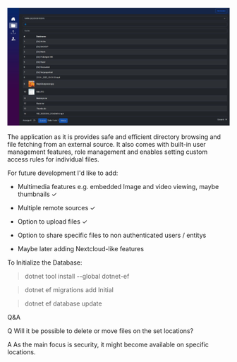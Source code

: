 

![alt text](/screenshot.JPG)



The application as it is provides safe and efficient directory browsing and file fetching from an external source.
It also comes with built-in user management features, role management and enables setting custom access rules for individual files. 

For future development I'd like to add:

- Multimedia features e.g. embedded Image and video viewing, maybe thumbnails ✓

- Multiple remote sources ✓

- Option to upload files ✓

- Option to share specific files to non authenticated users / entitys

- Maybe later adding Nextcloud-like features  



To Initialize the Database:

>dotnet tool install --global dotnet-ef

>dotnet ef migrations add Initial

>dotnet ef database update



Q&A 

Q Will it be possible to delete or move files on the set locations?

A As the main focus is security, it might become available on specific locations.

